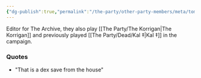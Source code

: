 ```yaml
---
{"dg-publish":true,"permalink":"/the-party/other-party-members/meta/tom-brothers/","tags":["Player"],"updated":"2025-05-20T18:36:27.663+01:00"}
---
```


Editor for The Archive, they also play [[The Party/The Korrigan\|The Korrigan]] and previously played [[The Party/Dead/Kal ‡\|Kal ‡]] in the campaign.

### Quotes
- "That is a dex save from the house"